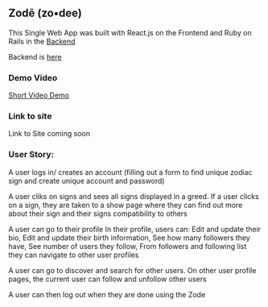 ## Zodē (zo•dee)
This Single Web App was built with React.js on the Frontend and Ruby on Rails in the [Backend](https://github.com/afrolambo/Zode-Backend)

Backend is [here](https://github.com/afrolambo/Zode-Backend)

### Demo Video

[Short Video Demo](https://www.loom.com/share/f9056811a4fd47e9ac1e7e9a4107af9a)

### Link to site

Link to Site coming soon 

### User Story: 

A user logs in/ creates an account (filling out a form to find unique zodiac sign and create unique account and password) 

A user cliks on signs and sees all signs displayed in a greed. 
  If a user clicks on a sign, they are taken to a show page where they can find out more about their sign and their signs compatibility to others 

A user can go to their profile 
  In their profile, users can: 
    Edit and update their bio, 
    Edit and update their birth information,
    See how many followers they have,
    See number of users they follow,
    From followers and following list they can navigate to other user profiles 
    
A user can go to discover and search for other users. 
  On other user profile pages, the current user can follow and unfollow other users 
  
A user can then log out when they are done using the Zode



